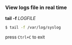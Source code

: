 ### View logs file in real time

**tail** **-f** _LOGFILE_

```sh
$ tail -f /var/log/syslog
```

press `Ctrl+C` to exit
